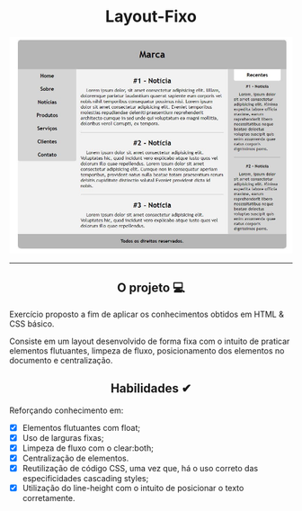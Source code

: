 <div align="center"><h1>Layout-Fixo</h1>

![fixed-layout](https://github.com/MariliaMSiqueira/Udemy-Desenvolvimento-WEB/blob/main/CSS/Layout-Fixo%26Liquido/1-Layout-Fixo/img/exercise-layout-fixed.JPG)


</div>


---

<div align="center"><h2>O projeto 💻</h2></div>

Exercício proposto a fim de aplicar os conhecimentos obtidos em HTML & CSS básico. <br>

Consiste em um layout desenvolvido de forma fixa com o intuito de praticar elementos flutuantes, limpeza de fluxo, posicionamento dos elementos no documento e centralização. <br>



<div align="center"><h2>Habilidades ✔</h2></div>

Reforçando conhecimento em:

 - [x] Elementos flutuantes com float;
 - [x] Uso de larguras fixas;
 - [x] Limpeza de fluxo com o clear:both;
 - [x] Centralização de elementos.
 - [x] Reutilização de código CSS, uma vez que, há o uso correto das especificidades cascading styles;
 - [x] Utilização do line-height com o intuito de posicionar o texto corretamente.